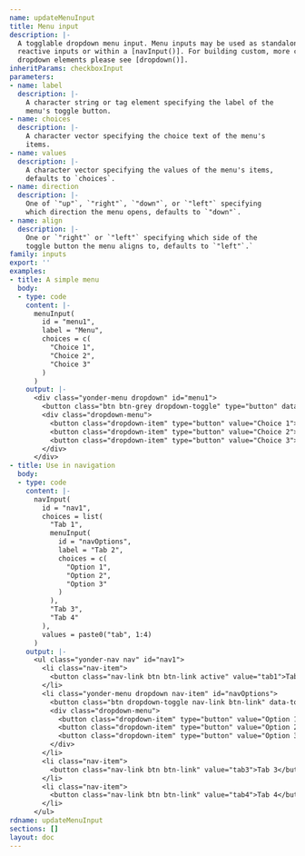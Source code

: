 ```yaml
---
name: updateMenuInput
title: Menu input
description: |-
  A togglable dropdown menu input. Menu inputs may be used as standalone
  reactive inputs or within a [navInput()]. For building custom, more complex
  dropdown elements please see [dropdown()].
inheritParams: checkboxInput
parameters:
- name: label
  description: |-
    A character string or tag element specifying the label of the
    menu's toggle button.
- name: choices
  description: |-
    A character vector specifying the choice text of the menu's
    items.
- name: values
  description: |-
    A character vector specifying the values of the menu's items,
    defaults to `choices`.
- name: direction
  description: |-
    One of `"up"`, `"right"`, `"down"`, or `"left"` specifying
    which direction the menu opens, defaults to `"down"`.
- name: align
  description: |-
    One or `"right"` or `"left"` specifying which side of the
    toggle button the menu aligns to, defaults to `"left"`.`
family: inputs
export: ''
examples:
- title: A simple menu
  body:
  - type: code
    content: |-
      menuInput(
        id = "menu1",
        label = "Menu",
        choices = c(
          "Choice 1",
          "Choice 2",
          "Choice 3"
        )
      )
    output: |-
      <div class="yonder-menu dropdown" id="menu1">
        <button class="btn btn-grey dropdown-toggle" type="button" data-toggle="dropdown" aria-haspopup="true" aria-expanded="false">Menu</button>
        <div class="dropdown-menu">
          <button class="dropdown-item" type="button" value="Choice 1">Choice 1</button>
          <button class="dropdown-item" type="button" value="Choice 2">Choice 2</button>
          <button class="dropdown-item" type="button" value="Choice 3">Choice 3</button>
        </div>
      </div>
- title: Use in navigation
  body:
  - type: code
    content: |-
      navInput(
        id = "nav1",
        choices = list(
          "Tab 1",
          menuInput(
            id = "navOptions",
            label = "Tab 2",
            choices = c(
              "Option 1",
              "Option 2",
              "Option 3"
            )
          ),
          "Tab 3",
          "Tab 4"
        ),
        values = paste0("tab", 1:4)
      )
    output: |-
      <ul class="yonder-nav nav" id="nav1">
        <li class="nav-item">
          <button class="nav-link btn btn-link active" value="tab1">Tab 1</button>
        </li>
        <li class="yonder-menu dropdown nav-item" id="navOptions">
          <button class="btn dropdown-toggle nav-link btn-link" data-toggle="dropdown" aria-haspopup="true" aria-expanded="false" value="tab2">Tab 2</button>
          <div class="dropdown-menu">
            <button class="dropdown-item" type="button" value="Option 1">Option 1</button>
            <button class="dropdown-item" type="button" value="Option 2">Option 2</button>
            <button class="dropdown-item" type="button" value="Option 3">Option 3</button>
          </div>
        </li>
        <li class="nav-item">
          <button class="nav-link btn btn-link" value="tab3">Tab 3</button>
        </li>
        <li class="nav-item">
          <button class="nav-link btn btn-link" value="tab4">Tab 4</button>
        </li>
      </ul>
rdname: updateMenuInput
sections: []
layout: doc
---
```

